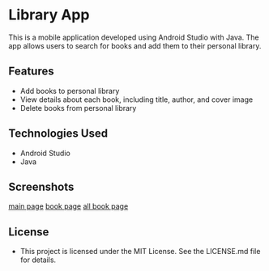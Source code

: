 
# Library App
This is a mobile application developed using Android Studio with Java. The app allows users to search for books and add them to their personal library.

## Features
- Add books to personal library
- View details about each book, including title, author, and cover image
- Delete books from personal library
## Technologies Used
- Android Studio
- Java
## Screenshots
[main page]()
[book page]()
[all book page]()
## License
- This project is licensed under the MIT License. See the LICENSE.md file for details.



